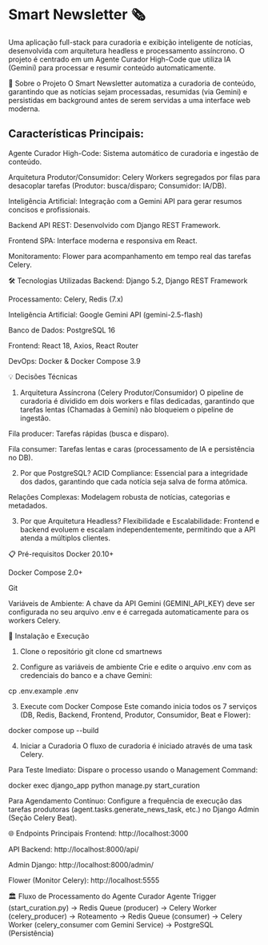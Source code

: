 # Smart Newsletter 🗞️
Uma aplicação full-stack para curadoria e exibição inteligente de notícias, desenvolvida com arquitetura headless e processamento assíncrono. O projeto é centrado em um Agente Curador High-Code que utiliza IA (Gemini) para processar e resumir conteúdo automaticamente.

🎯 Sobre o Projeto
O Smart Newsletter automatiza a curadoria de conteúdo, garantindo que as notícias sejam processadas, resumidas (via Gemini) e persistidas em background antes de serem servidas a uma interface web moderna.

## Características Principais:
Agente Curador High-Code: Sistema automático de curadoria e ingestão de conteúdo.

Arquitetura Produtor/Consumidor: Celery Workers segregados por filas para desacoplar tarefas (Produtor: busca/disparo; Consumidor: IA/DB).

Inteligência Artificial: Integração com a Gemini API para gerar resumos concisos e profissionais.

Backend API REST: Desenvolvido com Django REST Framework.

Frontend SPA: Interface moderna e responsiva em React.

Monitoramento: Flower para acompanhamento em tempo real das tarefas Celery.

🛠️ Tecnologias Utilizadas
Backend: Django 5.2, Django REST Framework

Processamento: Celery, Redis (7.x)

Inteligência Artificial: Google Gemini API (gemini-2.5-flash)

Banco de Dados: PostgreSQL 16

Frontend: React 18, Axios, React Router

DevOps: Docker & Docker Compose 3.9

💡 Decisões Técnicas
1. Arquitetura Assíncrona (Celery Produtor/Consumidor)
O pipeline de curadoria é dividido em dois workers e filas dedicadas, garantindo que tarefas lentas (Chamadas à Gemini) não bloqueiem o pipeline de ingestão.

Fila producer: Tarefas rápidas (busca e disparo).

Fila consumer: Tarefas lentas e caras (processamento de IA e persistência no DB).

2. Por que PostgreSQL?
ACID Compliance: Essencial para a integridade dos dados, garantindo que cada notícia seja salva de forma atômica.

Relações Complexas: Modelagem robusta de notícias, categorias e metadados.

3. Por que Arquitetura Headless?
Flexibilidade e Escalabilidade: Frontend e backend evoluem e escalam independentemente, permitindo que a API atenda a múltiplos clientes.

📋 Pré-requisitos
Docker 20.10+

Docker Compose 2.0+

Git

Variáveis de Ambiente: A chave da API Gemini (GEMINI_API_KEY) deve ser configurada no seu arquivo .env e é carregada automaticamente para os workers Celery.

🚀 Instalação e Execução
1. Clone o repositório
git clone <url-do-repositorio>
cd smartnews

2. Configure as variáveis de ambiente
Crie e edite o arquivo .env com as credenciais do banco e a chave Gemini:

cp .env.example .env

3. Execute com Docker Compose
Este comando inicia todos os 7 serviços (DB, Redis, Backend, Frontend, Produtor, Consumidor, Beat e Flower):

docker compose up --build

4. Iniciar a Curadoria
O fluxo de curadoria é iniciado através de uma task Celery.

Para Teste Imediato: Dispare o processo usando o Management Command:

docker exec django_app python manage.py start_curation

Para Agendamento Contínuo: Configure a frequência de execução das tarefas produtoras (agent.tasks.generate_news_task, etc.) no Django Admin (Seção Celery Beat).

🌐 Endpoints Principais
Frontend: http://localhost:3000

API Backend: http://localhost:8000/api/

Admin Django: http://localhost:8000/admin/

Flower (Monitor Celery): http://localhost:5555

🏛️ Fluxo de Processamento do Agente Curador
Agente Trigger (start_curation.py) → Redis Queue (producer) → Celery Worker (celery_producer) → Roteamento → Redis Queue (consumer) → Celery Worker (celery_consumer com Gemini Service) → PostgreSQL (Persistência)